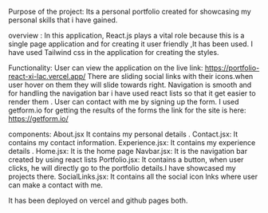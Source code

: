 Purpose of the project:
Its a personal portfolio created for showcasing my personal skills that i have gained.

overview :
In this application, React.js plays a vital role because this is a single page application and for creating it user friendly ,It has been used.
I have used Tailwind css in the application for creating the styles.

Functionality:
User can view the application on  the live link: https://portfolio-react-xi-lac.vercel.app/
There are sliding social links with their icons.when user hover on them they will slide towards right.
Navigation is smooth and for handling the navigation bar i have used react lists so that it get easier to render them .
User can contact with me by signing up the form. I used getform.io for getting the results of the forms
the link for the site is here: https://getform.io/

components:
About.jsx
It contains my personal details .
Contact.jsx:
It contains my contact information.
Experience.jsx:
It contains my experience details .
Home.jsx:
It is the home page
Navbar.jsx:
It is the navigation bar created by using react lists
Portfolio.jsx:
It contains a button, when user clicks, he will directly go to the portfolio details.I have showcased my projects there.
SocialLinks.jsx:
It contains all the social icon lnks where user can make a contact with me.

It has been deployed on 
vercel and github pages both.

